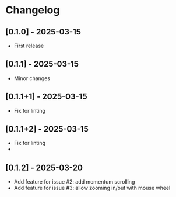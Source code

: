 # Changelog

## [0.1.0] - 2025-03-15
- First release

## [0.1.1] - 2025-03-15
- Minor changes

## [0.1.1+1] - 2025-03-15
- Fix for linting

## [0.1.1+2] - 2025-03-15
- Fix for linting
- 
## [0.1.2] - 2025-03-20
- Add feature for issue #2: add momentum scrolling
- Add feature for issue #3: allow zooming in/out with mouse wheel
